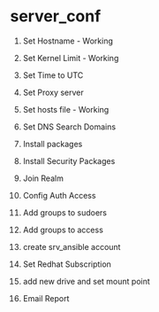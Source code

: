 # server_conf

1) Set Hostname - Working
2) Set Kernel Limit - Working
3) Set Time to UTC
4) Set Proxy server
5) Set hosts file - Working
6) Set DNS Search Domains
7) Install packages
8) Install Security Packages
9) Join Realm
10) Config Auth Access
11) Add groups to sudoers
12) Add groups to access
13) create srv_ansible account
14) Set Redhat Subscription
15) add new drive and set mount point

99) Email Report
